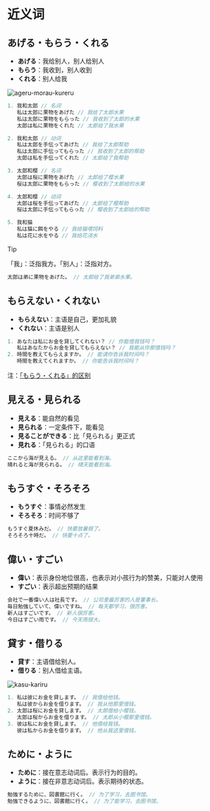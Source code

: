 # 近义词

## あげる・もらう・くれる

- **あげる**：我给别人，别人给别人
- **もらう**：我收到，别人收到
- **くれる**：别人给我

![ageru-morau-kureru](/vocab-compare-ageru-morau-kureru.svg)

```js
1. 我和太郎 // 名词
   私は太郎に果物をあげた // 我给了太郎水果
   私は太郎に果物をもらった // 我收到了太郎的水果
   太郎は私に果物をくれた // 太郎给了我水果

2. 我和太郎 // 动词
   私は太郎を手伝ってあげた // 我给了太郎帮助
   私は太郎に手伝ってもらった // 我收到了太郎的帮助
   太郎は私を手伝ってくれた // 太郎给了我帮助

3. 太郎和樱 // 名词
   太郎は桜に果物をあげた // 太郎给了樱水果
   桜は太郎に果物をもらった // 樱收到了太郎给的水果

4. 太郎和樱 // 动词
   太郎は桜を手伝ってあげた // 太郎给了樱帮助
   桜は太郎に手伝ってもらった // 樱收到了太郎给的帮助

5. 我和猫
   私は猫に餌をやる // 我给猫喂饲料
   私は花に水をやる // 我给花浇水
```

> [!TIP]
>
> 「我」：泛指我方。「别人」：泛指对方。
>
> ```js
> 太郎は弟に果物をあげた。 // 太郎给了我弟弟水果。
> ```

## もらえない・くれない

- **もらえない**：主语是自己，更加礼貌
- **くれない**：主语是别人

```js
1. あなたは私にお金を貸してくれない？ // 你能借我钱吗？
   私はあなたからお金を貸してもらえない？ // 我能从你那借钱吗？
2. 時間を教えてもらえますか。 // 能请你告诉我时间吗？
   時間を教えてくれますか。 // 你能告诉我时间吗？
```

注：[「もらう・くれる」的区别](#あげるもらうくれる)

## 見える・見られる

- **見える**：能自然的看见
- **見られる**：一定条件下，能看见
- **見ることができる**：比「見られる」更正式
- **見れる**：「見られる」的口语

```js
ここから海が見える。 // 从这里能看到海。
晴れると海が見られる。 // 晴天能看到海。
```

## もうすぐ・そろそろ

- **もうすぐ**：事情必然发生
- **そろそろ**：时间不够了

```js
もうすぐ夏休みだ。 // 快要放暑假了。
そろそろ十時だ。 // 快要十点了。
```

## 偉い・すごい

- **偉い**：表示身份地位很高，也表示对小孩行为的赞美，只能对人使用
- **すごい**：表示超出预期的结果

```js
会社で一番偉い人は社長です。 // 公司里最厉害的人是董事长。
毎日勉強していて、偉いですね。 // 每天都学习，很厉害。
新人はすごいです。 // 新人很厉害。
今日はすごい雨です。 // 今天雨很大。
```

## 貸す・借りる

- **貸す**：主语借给别人。
- **借りる**：别人借给主语。

![kasu-kariru](/vocab-compare-kasu-kariru.svg)

```js
1. 私は彼にお金を貸します。 // 我借给他钱。
   私は彼からお金を借ります。 // 我从他那里借钱。
2. 太郎は桜にお金を貸します。 // 太郎借给小樱钱。
   太郎は桜からお金を借ります。 // 太郎从小樱那里借钱。
3. 彼は私にお金を貸します。 // 他借给我钱。
   彼は私からお金を借ります。 // 他从我这里借钱。
```

## ために・ように

- **ために**：接在意志动词后。表示行为的目的。
- **ように**：接在非意志动词后。表示期待的状态。

```js
勉強するために、図書館に行く。 // 为了学习，去图书馆。
勉強できるように、図書館に行く。 // 为了能学习，去图书馆。
```
